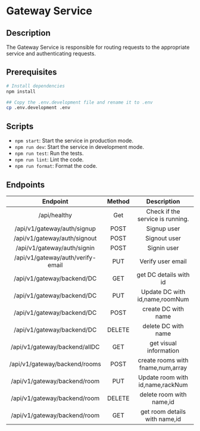 # Gateway Service

## Description

The Gateway Service is responsible for routing requests to the appropriate service and authenticating requests.

## Prerequisites

```bash
# Install dependencies
npm install

## Copy the .env.development file and rename it to .env
cp .env.development .env
```

## Scripts

- `npm start`: Start the service in production mode.
- `npm run dev`: Start the service in development mode.
- `npm run test`: Run the tests.
- `npm run lint`: Lint the code.
- `npm run format`: Format the code.

## Endpoints

|             Endpoint              | Method |           Description            |
|:---------------------------------:|:------:|:--------------------------------:|
|           /api/healthy            |  Get   | Check if the service is running. |
|    /api/v1/gateway/auth/signup    |  POST  |           Signup user            |
|   /api/v1/gateway/auth/signout    |  POST  |           Signout user           |
|    /api/v1/gateway/auth/signin    |  POST  |           Signin user            |
| /api/v1/gateway/auth/verify-email |  PUT   |        Verify user email         |
|     /api/v1/gateway/backend/DC    |  GET   |      get DC details with id      |
|     /api/v1/gateway/backend/DC    |  PUT   |  Update DC with id,name,roomNum  |
|     /api/v1/gateway/backend/DC    |  POST  |       create DC with name        |
|     /api/v1/gateway/backend/DC    | DELETE |       delete DC with name        |
|    /api/v1/gateway/backend/allDC  |  GET   |      get visual information      |
|     /api/v1/gateway/backend/rooms |  POST  |create rooms with fname,num,array |
|     /api/v1/gateway/backend/room  |  PUT   | Update room with id,name,rackNum |
|     /api/v1/gateway/backend/room  | DELETE |      delete room with name,id    |
|     /api/v1/gateway/backend/room  |  GET   |  get room details with name,id   |